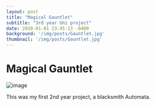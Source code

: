 ```yaml
---
layout: post
title: "Magical Gauntlet"
subtitle: "3rd year Uni project"
date: 2020-01-01 23:45:13 -0400
background: '/img/posts/Gauntlet.jpg'
thumbnail: '/img/posts/Gauntlet.jpg'
---
```


# Magical Gauntlet

![image](/img/posts/Gauntlet.jpg)

This was my first 2nd year project, a blacksmith Automata.



